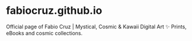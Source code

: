 # fabiocruz.github.io
Official page of Fabio Cruz | Mystical, Cosmic &amp; Kawaii Digital Art ✨ Prints, eBooks and cosmic collections.
